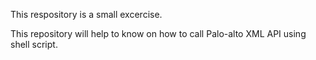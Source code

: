 This respository is a small excercise. 

This repository will help to know on how to call Palo-alto XML API using shell script. 